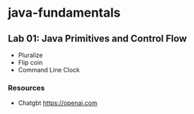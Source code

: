 # java-fundamentals


## Lab 01: Java Primitives and Control Flow
* Pluralize
* Flip coin
* Command Line Clock


### Resources 
* Chatgbt https://openai.com
